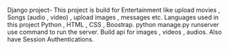 Django project-
              This project is build for Entertainment like upload movies , Songs (audio , video) , upload images , messages etc.
              Languages used in this project Python , HTML , CSS , Boostrap.
              python manage.py runserver use command to run the server.
              Build api for images , videos , audios.
              Also have Session Authentications.
